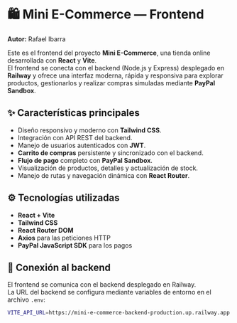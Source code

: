 # 🛍️ Mini E-Commerce — Frontend  
**Autor:** Rafael Ibarra  

Este es el frontend del proyecto **Mini E-Commerce**, una tienda online desarrollada con **React** y **Vite**.  
El frontend se conecta con el backend (Node.js y Express) desplegado en **Railway** y ofrece una interfaz moderna, rápida y responsiva para explorar productos, gestionarlos y realizar compras simuladas mediante **PayPal Sandbox**.

## ✨ Características principales
- Diseño responsivo y moderno con **Tailwind CSS**.  
- Integración con API REST del backend.  
- Manejo de usuarios autenticados con **JWT**.  
- **Carrito de compras** persistente y sincronizado con el backend.  
- **Flujo de pago** completo con **PayPal Sandbox**.  
- Visualización de productos, detalles y actualización de stock.  
- Manejo de rutas y navegación dinámica con **React Router**.  

## ⚙️ Tecnologías utilizadas
- **React + Vite**  
- **Tailwind CSS**  
- **React Router DOM**  
- **Axios** para las peticiones HTTP  
- **PayPal JavaScript SDK** para los pagos  

## 🔗 Conexión al backend
El frontend se comunica con el backend desplegado en Railway.  
La URL del backend se configura mediante variables de entorno en el archivo `.env`:

```bash
VITE_API_URL=https://mini-e-commerce-backend-production.up.railway.app
